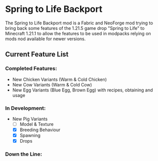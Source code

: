 # Spring to Life Backport

The Spring to Life Backport mod is a Fabric and NeoForge mod trying to bring back some features of the 1.21.5 game
drop "Spring to Life" to Minecraft 1.21.1 to allow the features to be used in modpacks relying on mods nod available for
newer versions.

## Current Feature List

### Completed Features:

- New Chicken Variants (Warm & Cold Chicken)
- New Cow Variants (Warm & Cold Cow)
- New Egg Variants (Blue Egg, Brown Egg) with recipes, obtaining and usage

### In Development:

- New Pig Variants
    - [ ] Model & Texture
    - [X] Breeding Behaviour
    - [X] Spawning
    - [X] Drops

### Down the Line:
